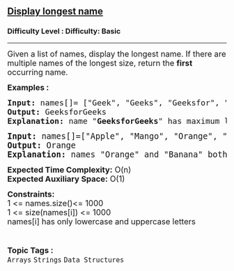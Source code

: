 <h2><a href="https://www.geeksforgeeks.org/problems/display-longest-name0853/1?page=27&sortBy=submissions">Display longest name</a></h2><h3>Difficulty Level : Difficulty: Basic</h3><hr><div class="problems_problem_content__Xm_eO"><p><span style="font-size: 18px;">Given a list of names, display the longest name. If there are multiple names of the longest size, return the <strong>first</strong> occurring name.</span></p>
<p><span style="font-size: 18px;"><strong>Examples :</strong></span></p>
<pre><span style="font-size: 18px;"><strong>Input: </strong>names[]= ["Geek", "Geeks", "Geeksfor", "GeeksforGeek", "GeeksforGeeks"]</span>
<span style="font-size: 18px;"><strong>Output: </strong>GeeksforGeeks<br><strong>Explanation:</strong> name "<strong>GeeksforGeeks</strong>" has maximum length among all names. <br></span></pre>
<pre><span style="font-size: 14pt;"><strong>Input: </strong>names[]=["Apple", "Mango", "Orange", "Banana"]
<strong>Output: </strong>Orange</span><br><span style="font-size: 14pt;"><strong>Explanation:</strong> names "Orange" and "Banana" both have maximum length among all names but Orange comes first so answer will be "<strong>Orange</strong>". </span></pre>
<p><span style="font-size: 18px;"><strong>Expected Time Complexity:</strong>&nbsp;O(n)<br><strong>Expected Auxiliary Space:</strong>&nbsp;O(1)</span></p>
<p><span style="font-size: 18px;"><strong>Constraints:</strong></span><br><span style="font-size: 18px;">1 &lt;= names.size()&lt;= 1000</span><br><span style="font-size: 18px;">1 &lt;= size(names[i]) &lt;= 1000<br>names[i] has only lowercase and uppercase letters</span></p></div><br><p><span style=font-size:18px><strong>Topic Tags : </strong><br><code>Arrays</code>&nbsp;<code>Strings</code>&nbsp;<code>Data Structures</code>&nbsp;